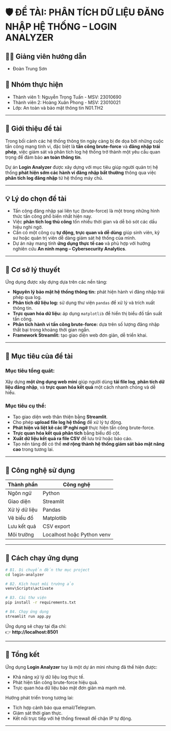 # 🛡️ ĐỀ TÀI: PHÂN TÍCH DỮ LIỆU ĐĂNG NHẬP HỆ THỐNG – LOGIN ANALYZER

## 👨‍🏫 Giảng viên hướng dẫn
- Đoàn Trung Sơn

## 👥 Nhóm thực hiện
- Thành viên 1: Nguyễn Trọng Tuấn - MSV: 23010690 
- Thành viên 2: Hoàng Xuân Phong - MSV: 23010021
- Lớp: An toàn và bảo mật thông tin N01.TH2

---

## 🧭 Giới thiệu đề tài

Trong bối cảnh các hệ thống thông tin ngày càng bị đe dọa bởi những cuộc tấn công mạng tinh vi, đặc biệt là **tấn công brute-force** và **đăng nhập trái phép**, việc giám sát và phân tích log hệ thống trở thành một yêu cầu quan trọng để đảm bảo **an toàn thông tin**.

Dự án **Login Analyzer** được xây dựng với mục tiêu giúp người quản trị hệ thống **phát hiện sớm các hành vi đăng nhập bất thường** thông qua việc **phân tích log đăng nhập** từ hệ thống máy chủ.

---

## 💡 Lý do chọn đề tài

- Tấn công đăng nhập sai liên tục (brute-force) là một trong những hình thức tấn công phổ biến nhất hiện nay.  
- Việc **phân tích log thủ công** tốn nhiều thời gian và dễ bỏ sót các dấu hiệu nghi ngờ.  
- Cần có một công cụ **tự động, trực quan và dễ dùng** giúp sinh viên, kỹ sư hoặc quản trị viên dễ dàng giám sát hệ thống của mình.  
- Dự án này mang tính **ứng dụng thực tế cao** và phù hợp với hướng nghiên cứu **An ninh mạng – Cybersecurity Analytics**.

---

## 🧠 Cơ sở lý thuyết

Ứng dụng được xây dựng dựa trên các nền tảng:
- **Nguyên lý bảo mật hệ thống thông tin:** phát hiện hành vi đăng nhập trái phép qua log.  
- **Phân tích dữ liệu log:** sử dụng thư viện `pandas` để xử lý và trích xuất thông tin.  
- **Trực quan hóa dữ liệu:** áp dụng `matplotlib` để hiển thị biểu đồ tần suất tấn công.  
- **Phân tích hành vi tấn công brute-force:** dựa trên số lượng đăng nhập thất bại trong khoảng thời gian ngắn.  
- **Framework Streamlit:** tạo giao diện web đơn giản, dễ triển khai.

---

## 🎯 Mục tiêu của đề tài

### Mục tiêu tổng quát:
Xây dựng **một ứng dụng web mini** giúp người dùng **tải file log**, **phân tích dữ liệu đăng nhập**, và **trực quan hóa kết quả** một cách nhanh chóng và dễ hiểu.

### Mục tiêu cụ thể:
- Tạo giao diện web thân thiện bằng **Streamlit**.  
- Cho phép **upload file log hệ thống** để xử lý tự động.  
- **Phát hiện và liệt kê các IP nghi ngờ** thực hiện tấn công brute-force.  
- **Trực quan hóa kết quả phân tích** bằng biểu đồ cột.  
- **Xuất dữ liệu kết quả ra file CSV** để lưu trữ hoặc báo cáo.  
- Tạo nền tảng để có thể **mở rộng thành hệ thống giám sát bảo mật nâng cao** trong tương lai.

---

## 🧩 Công nghệ sử dụng

| Thành phần | Công nghệ |
|-------------|------------|
| Ngôn ngữ | Python |
| Giao diện | Streamlit |
| Xử lý dữ liệu | Pandas |
| Vẽ biểu đồ | Matplotlib |
| Lưu kết quả | CSV export |
| Môi trường | Localhost hoặc Python venv |

---

## 🔧 Cách chạy ứng dụng

```bash
# B1. Di chuyển đến thư mục project
cd login-analyzer

# B2. Kích hoạt môi trường ảo
venv\Scripts\activate

# B3. Cài thư viện
pip install -r requirements.txt

# B4. Chạy ứng dụng
streamlit run app.py
```

Ứng dụng sẽ chạy tại địa chỉ:  
👉 **http://localhost:8501**

---

## 🧾 Tổng kết

Ứng dụng **Login Analyzer** tuy là một dự án mini nhưng đã thể hiện được:
- Khả năng xử lý dữ liệu log thực tế.
- Phát hiện tấn công brute-force hiệu quả.
- Trực quan hóa dữ liệu bảo mật đơn giản mà mạnh mẽ.

Hướng phát triển trong tương lai:
- Tích hợp cảnh báo qua email/Telegram.  
- Giám sát thời gian thực.  
- Kết nối trực tiếp với hệ thống firewall để chặn IP tự động.

---
